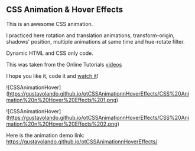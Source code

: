## CSS Animation & Hover Effects

This is an awesome CSS animation.

I practiced here rotation and translation animations, transform-origin, shadows' position, multiple animations at same time and hue-rotate filter.

Dynamic HTML and CSS only code.

This was taken from the Online Tutorials [videos](https://www.youtube.com/watch?v=aCV_70A3t5E)

I hope you like it, code it and [watch it](https://gustavolando.github.io/otCSSAnimationnHoverEffects/)!

![CSSAnimationHover] (https://gustavolando.github.io/otCSSAnimationnHoverEffects/CSS%20Animation%20n%20Hover%20Effects%201.png)

![CSSAnimationHover] (https://gustavolando.github.io/otCSSAnimationnHoverEffects/CSS%20Animation%20n%20Hover%20Effects%202.png)

Here is the animation demo link:  https://gustavolando.github.io/otCSSAnimationnHoverEffects/
